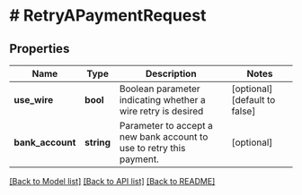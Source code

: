 # # RetryAPaymentRequest

## Properties

Name | Type | Description | Notes
------------ | ------------- | ------------- | -------------
**use_wire** | **bool** | Boolean parameter indicating whether a wire retry is desired | [optional] [default to false]
**bank_account** | **string** | Parameter to accept a new bank account to use to retry this payment. | [optional]

[[Back to Model list]](../../README.md#models) [[Back to API list]](../../README.md#endpoints) [[Back to README]](../../README.md)
